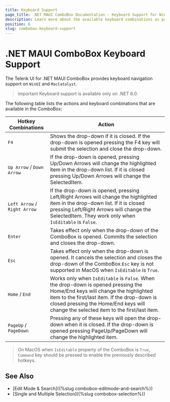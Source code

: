 ```yaml
---
title: Keyboard Support
page_title: .NET MAUI ComboBox Documentation - Keyboard Support for WinUI and MacCatalyst
description: Learn more about the available keyboard combinations as part of the supported Telerik UI for .NET MAUI ComboBox accessibility standards.
position: 6
slug: combobox-keyboard-support
---
```


# .NET MAUI ComboBox Keyboard Support

The Telerik UI for .NET MAUI ComboBox provides keyboard navigation support on `WinUI` and `MacCatalyst`.

>important Keyboard support is available only on .NET 8.0.

The following table lists the actions and keyboard combinations that are available in the ComboBox:

| Hotkey Combinations  | Action 		   |
|----------------------|-------------------|
| `F4` | Shows the drop-down if it is closed. If the drop-down is opened pressing the F4 key will submit the selection and close the drop-down. |
| `Up Arrow` / `Down Arrow` | If the drop-down is opened, pressing Up/Down Arrows will change the highlighted item in the drop-down list. If it is closed pressing Up/Down Arrows will change the SelectedItem.|
| `Left Arrow` / `Right Arrow` | If the drop-down is opened, pressing Left/Right Arrows will change the highlighted item in the drop-down list. If it is closed pressing Left/Right Arrows will change the SelectedItem. They work only when `IsEditable` is `False`. |
| `Enter` |Takes effect only when the drop-down of the ComboBox is opened. Commits the selection and closes the drop-down. |
| `Esc`	| Takes effect only when the drop-down is opened. It cancels the selection and closes the drop-down of the ComboBox.`Esc` key is not supported in MacOS when `IsEditable` is `True`. |
| `Home` / `End` | Works only when `IsEditable` is `False`. When the drop-down is opened pressing the Home/End keys will change the highlighted item to the first/last item. If the drop-down is closed pressing the Home/End keys will change the selected item to the first/last item.|
| `PageUp` / `PageDown` | Pressing any of these keys will open the drop-down when it is closed. If the drop-down is opened pressing PageUp/PageDown will change the highlighted item. |

>On MacOS when `IsEditable` property of the ComboBox is `True`, `Command` key should be pressed to enable the previously described hotkeys.

## See Also

- [Edit Mode & Search]({%slug combobox-editmode-and-search%}) 
- [Single and Multiple Selection]({%slug combobox-selection%})
